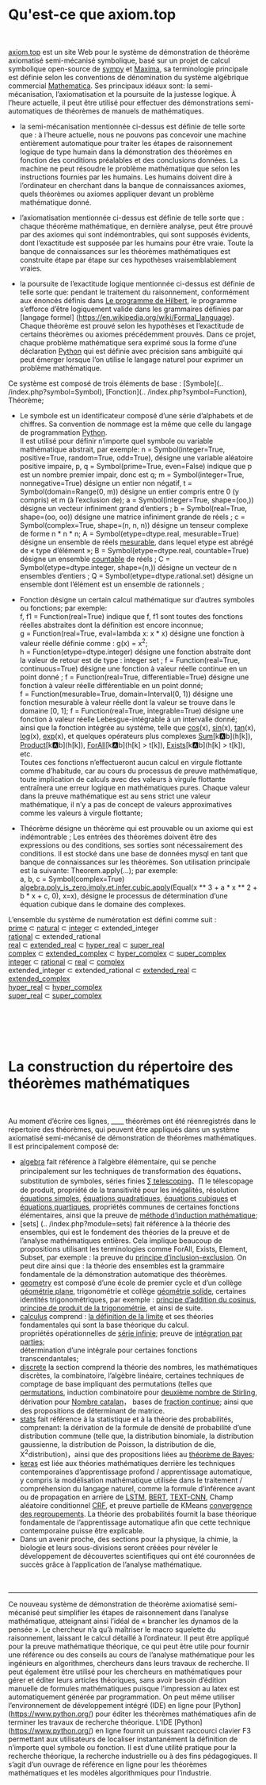 # Qu'est-ce que axiom.top
  <br>
  
[axiom.top](../index.php) est un site Web pour le système de démonstration de théorème axiomatisé semi-mécanisé symbolique, basé sur un projet de calcul symbolique open-source de [sympy](https://github.com/sympy/sympy) et 
[Maxima](http://maxima.sourceforge.net), sa terminologie principale est définie selon les conventions de dénomination du système algébrique commercial 
[Mathematica](https://reference.wolfram.com/language/index.html.en?source=footer). Ses principaux idéaux sont: la semi-mécanisation, l’axiomatisation et la poursuite de la justesse logique. À l’heure actuelle, il peut être utilisé pour effectuer des démonstrations semi-automatiques de théorèmes de manuels de mathématiques.  

* la semi-mécanisation mentionnée ci-dessus est définie de telle sorte que :
à l’heure actuelle, nous ne pouvons pas concevoir une machine entièrement automatique pour traiter les étapes de raisonnement logique de type humain dans la démonstration des théorèmes en fonction des conditions préalables et des conclusions données.
La machine ne peut résoudre le problème mathématique que selon les instructions fournies par les humains. Les humains doivent dire à l’ordinateur en cherchant dans la banque de connaissances axiomes, quels théorèmes ou axiomes appliquer devant un problème mathématique donné. 
* l’axiomatisation mentionnée ci-dessus est définie de telle sorte que :
chaque théorème mathématique, en dernière analyse, peut être prouvé par des axiomes qui sont indémontrables, qui sont supposés évidents, dont l’exactitude est supposée par les humains pour être vraie.
Toute la banque de connaissances sur les théorèmes mathématiques est construite étape par étape sur ces hypothèses vraisemblablement vraies. 

* la poursuite de l’exactitude logique mentionnée ci-dessus est définie de telle sorte que:
pendant le traitement du raisonnement, conformément aux énoncés définis dans
[Le programme de Hilbert](https://en.wikipedia.org/wiki/Hilbert%27s_program), le programme s’efforce d’être logiquement valide dans les grammaires définies par [langage formel]
(https://en.wikipedia.org/wiki/Formal_language).   
Chaque théorème est prouvé selon les hypothèses et l’exactitude de certains théorèmes ou axiomes précédemment prouvés. Dans ce projet, chaque problème mathématique sera exprimé sous la forme d’une déclaration [Python](https://www.python.org/) qui est définie avec précision sans ambiguïté qui peut émerger lorsque l’on utilise le langage naturel pour exprimer un problème mathématique.


Ce système est composé de trois éléments de base : [Symbole](.. /index.php?symbol=Symbol), [Fonction](.. /index.php?symbol=Function), Théorème; 
* Le symbole est un identificateur composé d’une série d’alphabets et de chiffres. Sa convention de nommage est la même que celle du langage de programmation [Python](https://www.python.org/).   
Il est utilisé pour définir n’importe quel symbole ou variable mathématique abstrait, par exemple:
n = Symbol(integer=True, positive=True, random=True, odd=True), désigne une variable aléatoire positive impaire,
p, q = Symbol(prime=True, even=False) indique que p est un nombre premier impair, donc est q;
m = Symbol(integer=True, nonnegative=True) désigne un entier non négatif,
t = Symbol(domain=Range(0, m)) désigne un entier compris entre 0 (y compris) et m (à l’exclusion de);
a = Symbol(integer=True, shape=(oo,)) désigne un vecteur infiniment grand d’entiers ;
b = Symbol(real=True, shape=(oo, oo)) désigne une matrice infiniment grande de réels ;
c = Symbol(complex=True, shape=(n, n, n)) désigne un tenseur complexe de forme n * n * n;
A = Symbol(etype=dtype.real, mesurable=True) désigne un ensemble de réels [mesurable](https://en.wikipedia.org/wiki/Measure_(mathématiques)), dans lequel etype est abrégé de « type d’élément »;
B = Symbol(etype=dtype.real, countable=True) désigne un ensemble [countable](https://en.wikipedia.org/wiki/Countable_set) de réels ;
C = Symbol(etype=dtype.integer, shape=(n,)) désigne un vecteur de n ensembles d’entiers ;
Q = Symbol(etype=dtype.rational.set) désigne un ensemble dont l’élément est un ensemble de rationnels ;    

* Fonction désigne un certain calcul mathématique sur d’autres symboles ou fonctions; par exemple:  
f, f1 = Function(real=True) indique que f, f1 sont toutes des fonctions réelles abstraites dont la définition est encore inconnue;   
g = Function(real=True, eval=lambda x: x \* x) désigne une fonction à valeur réelle définie comme : g(x) = x<sup>2</sup>;     
h = Function(etype=dtype.integer) désigne une fonction abstraite dont la valeur de retour est de type : integer set ;
f = Function(real=True, continuous=True) désigne une fonction à valeur réelle continue en un point donné ;
f = Function(real=True, differentiable=True) désigne une fonction à valeur réelle différentiable en un point donné;    
f = Function(mesurable=True, domain=Interval(0, 1)) désigne une fonction mesurable à valeur réelle dont la valeur se trouve dans le domaine [0, 1];
f = Function(real=True, integrable=True) désigne une fonction à valeur réelle Lebesgue-intégrable à un intervalle donné;    
ainsi que la fonction intégrée au système, telle que [cos](../index.php?symbol=cos)(x), [sin](../index.php?symbol=sin)(x), [tan](../index.php?symbol=tan)(x), [log](../index.php?symbol=log)(x), [exp](../index.php?symbol=exp)(x), et quelques opérateurs plus complexes [Sum](../index.php?symbol=Sum)\[k:a:b\](h\[k\]), [Product](../index.php?symbol=Product)\[k:a:b\](h\[k\]), [ForAll](../index.php?symbol=All)\[k:a:b\](h\[k\] > t\[k\]), [Exists](../index.php?symbol=Any)\[k:a:b\](h\[k\] > t\[k\]), etc.  
Toutes ces fonctions n’effectueront aucun calcul en virgule flottante comme d’habitude, car au cours du processus de preuve mathématique, toute implication de calculs avec des valeurs à virgule flottante entraînera une erreur logique en mathématiques pures.
Chaque valeur dans la preuve mathématique est au sens strict une valeur mathématique, il n’y a pas de concept de valeurs approximatives comme les valeurs à virgule flottante;      


* Théorème désigne un théorème qui est prouvable ou un axiome qui est indémontrable ;
Les entrées des théorèmes doivent être des expressions ou des conditions, ses sorties sont nécessairement des conditions. Il est stocké dans une base de données mysql en tant que banque de connaissances sur les théorèmes. Son utilisation principale est la suivante: Theorem.apply(...); par exemple:    
a, b, c = Symbol(complex=True)  
[algebra.poly_is_zero.imply.et.infer.cubic.apply](../index.php?module=algebra.poly_is_zero.imply.et.infer.cubic)(Equal(x ** 3 + a * x ** 2 + b * x + c, 0), x=x), désigne le processus de détermination d’une équation cubique dans le domaine des complexes.     
   
   
L’ensemble du système de numérotation est défini comme suit :  
[prime](https://en.wikipedia.org/wiki/Prime_number) ⊂ [natural](https://en.wikipedia.org/wiki/Natural_number) ⊂ [integer](https://en.wikipedia.org/wiki/Integer) ⊂ extended_integer  
[rational](https://en.wikipedia.org/wiki/Rational_number) ⊂ extended_rational  
[real](https://en.wikipedia.org/wiki/Real_number) ⊂ [extended_real](https://en.wikipedia.org/wiki/Extended_real_number_line) ⊂ [hyper_real](https://en.wikipedia.org/wiki/Hyperreal_number) ⊂ [super_real](https://en.wikipedia.org/wiki/Superreal_number)  
[complex](https://en.wikipedia.org/wiki/Complex_number) ⊂ [extended_complex](https://en.wikipedia.org/wiki/Riemann_sphere) ⊂ [hyper_complex](https://en.wikipedia.org/wiki/Hypercomplex_number) ⊂ [super_complex](https://en.wikipedia.org/wiki/Surreal_number#Surcomplex_numbers)  
[integer](https://en.wikipedia.org/wiki/Integer) ⊂ [rational](https://en.wikipedia.org/wiki/Rational_number) ⊂ [real](https://en.wikipedia.org/wiki/Real_number) ⊂ [complex](https://en.wikipedia.org/wiki/Complex_number)  
extended_integer ⊂ extended_rational ⊂ [extended_real](https://en.wikipedia.org/wiki/Extended_real_number_line) ⊂ [extended_complex](https://en.wikipedia.org/wiki/Riemann_sphere)  
[hyper_real](https://en.wikipedia.org/wiki/Hyperreal_number) ⊂ [hyper_complex](https://en.wikipedia.org/wiki/Hypercomplex_number)  
[super_real](https://en.wikipedia.org/wiki/Superreal_number) ⊂ [super_complex](https://en.wikipedia.org/wiki/Surreal_number#Surcomplex_numbers)  

<br><br>
------


# La construction du répertoire des théorèmes mathématiques
  <br>
  
Au moment d’écrire ces lignes, <label id=count>____</label> théorèmes ont été réenregistrés dans le répertoire des théorèmes, qui peuvent être appliqués dans un système axiomatisé semi-mécanisé de démonstration de théorèmes mathématiques.
Il est principalement composé de:  
  	
* [algebra](../index.php?module=algebra) fait référence à l’algèbre élémentaire, qui se penche principalement sur les techniques de transformation des équations、 substitution de symboles, séries finies [∑ telescoping](../index.php?module=algebra.sum.to.add.telescope)、∏ le télescopage de produit, propriété de la transitivité pour les inégalités, résolution [équations simples](../index.php?module=algebra.poly_is_zero.imply.et.infer.simple_equation), [équations quadratiques](../index.php?module=algebra.poly_is_zero.imply.et.infer.quadratic), [équations cubiques](../index.php?module=algebra.poly_is_zero.imply.et.infer.cubic) et [équations quartiques](../index.php?module=algebra.poly_is_zero.imply.et.infer.quartic), propriétés communes de certaines fonctions élémentaires, ainsi que la preuve de [méthode d’induction mathématique](../index.php?module=algebra.ne_zero.infer.imply.ne_zero.induct);   
* [sets] (.. /index.php?module=sets) fait référence à la théorie des ensembles, qui est le fondement des théories de la preuve et de l’analyse mathématiques entières. Cela implique beaucoup de propositions utilisant les terminologies comme
ForAll, Exists, Element, Subset, par exemple : 
la preuve du [principe d’inclusion-exclusion](../index.php?module=sets/imply/eq/principle/inclusion_exclusion/basic). On peut dire ainsi que : la théorie des ensembles est la grammaire fondamentale de la démonstration automatique des théorèmes.  
* [geometry](../index.php?module=geometry) est composé d’une école de premier cycle et d’un collège
[géométrie plane](../index.php?module=geometry/plane), trigonométrie et collège
[géométrie solide](../index.php?module=geometry/solid), certaines identités trigonométriques, par exemple :
[principe d’addition du cosinus](../index.php?module=geometry.cos.to.add.principle.add), [principe de produit de la trigonométrie](../index.php?module=geometry.mul.to.add.sin), et ainsi de suite.   
* [calculus](../index.php?module=calculus) comprend :
[la définition de la limite](../index.php?module=calculus/eq/to/any_all/limit_definition) et ses théories fondamentales qui sont la base théorique du calcul.  
propriétés opérationnelles de [série infinie](../index.php?module=calculus.eq.imply.eq.series.infinite.coefficient); 
preuve de [intégration par parties](../index.php?module=calculus.integral.to.add.by_parts);  
détermination d’une intégrale pour certaines fonctions transcendantales;  
* [discrete](../index.php?module=discrete) la section comprend la théorie des nombres, les mathématiques discrètes, la combinatoire, l’algèbre linéaire, certaines techniques de comptage de base impliquant des permutations (telles que
[permutations](../index.php?module=discrete.abs_cup.to.factorial), induction combinatoire pour [deuxième nombre de Stirling](../index.php?module=discrete.stirling2.to.add.recurrence),  
dérivation pour [Nombre catalan](../index.php?module=discrete.eq.eq.imply.eq.catalan.recurrence)， 
bases de [fraction continue](../index.php?module=discrete.add.to.pow.HK.recurrence); ainsi que des propositions de déterminant de matrice.  
* [stats](../index.php?module=stats) fait référence à la statistique et à la théorie des probabilités, comprenant: la dérivation de la formule de densité de probabilité d’une distribution commune (telle que, la distribution binomiale, la distribution gaussienne, la distribution de Poisson, la distribution de die, Χ<sup>2</sup>distribution)，ainsi que des propositions liées au [théorème de Bayes](../index.php?module=stats/probability/to/mul);  
* [keras](../index.php?module=keras) est liée aux théories mathématiques derrière les techniques contemporaines d’apprentissage profond / apprentissage automatique, y compris la modélisation mathématique utilisée dans le traitement / compréhension du langage naturel, comme la formule d’inférence avant ou de propagation en arrière de
[LSTM](https://www.mitpressjournals.org/doi/pdf/10.1162/089976600300015015),
[BERT](https://arxiv.org/abs/1706.03762),
[TEXT-CNN](https://arxiv.org/pdf/1408.5882.pdf),
Champ aléatoire conditionnel [CRF](https://arxiv.org/abs/1603.01360), 
et preuve partielle de KMeans
[convergence des regroupements](../index.php?module=sets.el.notin.le.imply.le.st.variance). La théorie des probabilités fournit la base théorique fondamentale de l’apprentissage automatique afin que cette technique contemporaine puisse être explicable.  
* Dans un avenir proche, des sections pour la physique, la chimie, la biologie et leurs sous-divisions seront créées pour révéler le développement de découvertes scientifiques qui ont été couronnées de succès grâce à l’application de l’analyse mathématique.  
<br><br>
-------
Ce nouveau système de démonstration de théorème axiomatisé semi-mécanisé peut simplifier les étapes de raisonnement dans l’analyse mathématique, atteignant ainsi l’idéal de « brancher les dynamos de la pensée ». Le chercheur n’a qu’à maîtriser le macro squelette du raisonnement, laissant le calcul détaillé à l’ordinateur. Il peut être appliqué pour la preuve mathématique théorique, ce qui peut être utile pour fournir une référence ou des conseils au cours de l’analyse mathématique pour les ingénieurs en algorithmes, chercheurs dans leurs travaux de recherche. Il peut également être utilisé pour les chercheurs en mathématiques pour gérer et éditer leurs articles théoriques, sans avoir besoin d’édition manuelle de formules mathématiques puisque l’impression au latex est automatiquement générée par programmation. On peut même utiliser l’environnement de développement intégré (IDE) en ligne pour [Python] (https://www.python.org/) pour éditer les théorèmes mathématiques afin de terminer les travaux de recherche théorique. L’IDE [Python] (https://www.python.org/) en ligne fournit un puissant raccourci clavier F3 permettant aux utilisateurs de localiser instantanément la définition de n’importe quel symbole ou fonction. Il est d’une utilité pratique pour la recherche théorique, la recherche industrielle ou à des fins pédagogiques. Il s’agit d’un ouvrage de référence en ligne pour les théorèmes mathématiques et les modèles algorithmiques pour l’industrie.
<br><br>

<script type=module>
	$('#count').innerHTML = await get("/axiom/php/request/count.php");
</script>